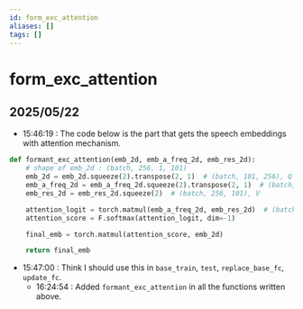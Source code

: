 ```yaml
---
id: form_exc_attention
aliases: []
tags: []
---
```


# form_exc_attention

## 2025/05/22
- 15:46:19 : The code below is the part that gets the speech embeddings with attention mechanism.
```python helper.py formant_exc_attention
def formant_exc_attention(emb_2d, emb_a_freq_2d, emb_res_2d):
    # shape of emb_2d : (batch, 256, 1, 101)
    emb_2d = emb_2d.squeeze(2).transpose(2, 1)  # (batch, 101, 256), Q
    emb_a_freq_2d = emb_a_freq_2d.squeeze(2).transpose(2, 1)  # (batch, 101, 256), K
    emb_res_2d = emb_res_2d.squeeze(2)  # (batch, 256, 101), V

    attention_logit = torch.matmul(emb_a_freq_2d, emb_res_2d)  # (batch, 101, 101)
    attention_score = F.softmax(attention_logit, dim=-1)

    final_emb = torch.matmul(attention_score, emb_2d)

    return final_emb
```
- 15:47:00 : Think I should use this in `base_train`, `test`, `replace_base_fc`, `update_fc`.
  - 16:24:54 : Added `formant_exc_attention` in all the functions written above.
